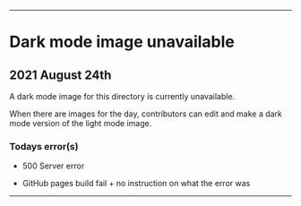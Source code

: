 
***

# Dark mode image unavailable

## 2021 August 24th

A dark mode image for this directory is currently unavailable.

When there are images for the day, contributors can edit and make a dark mode version of the light mode image.

### Todays error(s)

<!-- * Launched into CodeSpaces, despite no CodeSpace permission

* Commit failed due to an unknown error !-->

* 500 Server error

* GitHub pages build fail + no instruction on what the error was

<!--* Severe graphical bug in dropdown. !-->

<!--* Discussion failed to create "due to not being in a category" despite being in the 'announcements' category!-->

***
